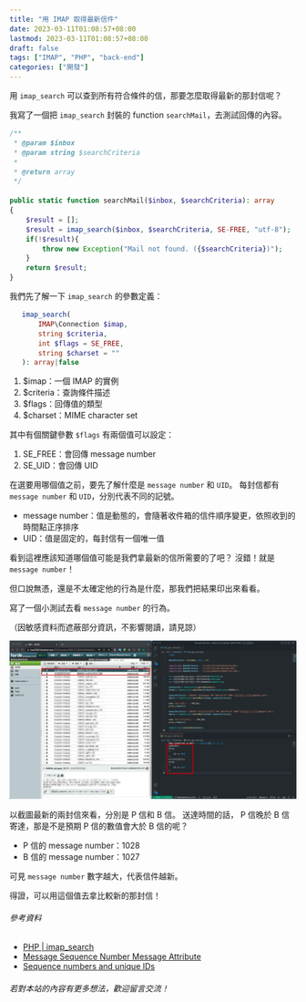 ```yaml
---
title: "用 IMAP 取得最新信件"
date: 2023-03-11T01:08:57+08:00
lastmod: 2023-03-11T01:08:57+08:00
draft: false
tags: ["IMAP", "PHP", "back-end"]
categories: ["開發"]
---
```


用 `imap_search` 可以查到所有符合條件的信，那要怎麼取得最新的那封信呢？

我寫了一個把 `imap_search` 封裝的 function `searchMail`，去測試回傳的內容。

```php
/**
 * @param $inbox
 * @param string $searchCriteria
 * 
 * @return array
 */

public static function searchMail($inbox, $searchCriteria): array
{
    $result = [];
    $result = imap_search($inbox, $searchCriteria, SE-FREE, "utf-8");
    if(!$result){
        throw new Exception("Mail not found. ({$searchCriteria})");
    }
    return $result;
}
```

我們先了解一下 `imap_search` 的參數定義：

```php
   imap_search(
       IMAP\Connection $imap,
       string $criteria,
       int $flags = SE_FREE,
       string $charset = ""
   ): array|false
```

1. $imap：一個 IMAP 的實例
2. $criteria：查詢條件描述
3. $flags：回傳值的類型
4. $charset：MIME character set

其中有個關鍵參數 `$flags` 有兩個值可以設定：

1. SE_FREE：會回傳 message number
2. SE_UID：會回傳 UID

在選要用哪個值之前，要先了解什麼是 `message number` 和 `UID`。
每封信都有 `message number` 和 `UID`，分別代表不同的記號。

 - message number：值是動態的，會隨著收件箱的信件順序變更，依照收到的時間點正序排序
 - UID：值是固定的，每封信有一個唯一值

看到這裡應該知道哪個值可能是我們拿最新的信所需要的了吧？
沒錯！就是 `message number`！

但口說無憑，還是不太確定他的行為是什麼，那我們把結果印出來看看。

寫了一個小測試去看 `message number` 的行為。

（因敏感資料而遮蔽部分資訊，不影響閱讀，請見諒）

![](test-message-number.png)

以截圖最新的兩封信來看，分別是 P 信和 B 信。
送達時間的話， P 信晚於 B 信寄達，那是不是預期 P 信的數值會大於 B 信的呢？

 - P 信的 message number：1028
 - B 信的 message number：1027

可見 `message number` 數字越大，代表信件越新。

得證，可以用這個值去拿比較新的那封信！

###### 參考資料
 - [PHP | imap_search](https://www.php.net/manual/en/function.imap-search.php)
 - [Message Sequence Number Message Attribute](https://datatracker.ietf.org/doc/html/rfc3501#section-2.3.1.2)
 - [Sequence numbers and unique IDs](https://www.rebex.net/secure-mail.net/features/imap-messages.aspx#ids)

###### 若對本站的內容有更多想法，歡迎留言交流！